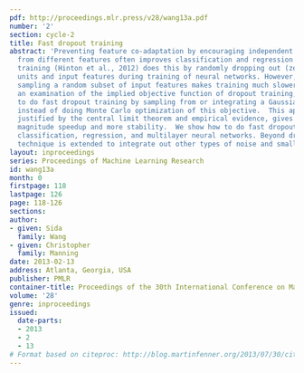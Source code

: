 ```yaml
---
pdf: http://proceedings.mlr.press/v28/wang13a.pdf
number: '2'
section: cycle-2
title: Fast dropout training
abstract: 'Preventing feature co-adaptation by encouraging independent contributions
  from different features often improves classification and regression performance.  Dropout
  training (Hinton et al., 2012) does this by randomly dropping out (zeroing) hidden
  units and input features during training of neural networks. However, repeatedly
  sampling a random subset of input features makes training much slower. Based on
  an examination of the implied objective function of dropout training, we show how
  to do fast dropout training by sampling from or integrating a Gaussian approximation,
  instead of doing Monte Carlo optimization of this objective.  This approximation,
  justified by the central limit theorem and empirical evidence, gives an order of
  magnitude speedup and more stability.  We show how to do fast dropout training for
  classification, regression, and multilayer neural networks. Beyond dropout, our
  technique is extended to integrate out other types of noise and small image transformations. '
layout: inproceedings
series: Proceedings of Machine Learning Research
id: wang13a
month: 0
firstpage: 118
lastpage: 126
page: 118-126
sections: 
author:
- given: Sida
  family: Wang
- given: Christopher
  family: Manning
date: 2013-02-13
address: Atlanta, Georgia, USA
publisher: PMLR
container-title: Proceedings of the 30th International Conference on Machine Learning
volume: '28'
genre: inproceedings
issued:
  date-parts:
  - 2013
  - 2
  - 13
# Format based on citeproc: http://blog.martinfenner.org/2013/07/30/citeproc-yaml-for-bibliographies/
---
```

